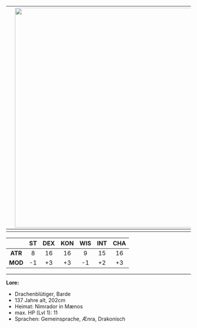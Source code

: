 
|     | <img src="images/solstafir.png" width="600" height="600"> |     |
| --- | --------------------------------------------------------- | --- |
|     |                                                           |     |

|         | ST  | DEX | KON | WIS | INT | CHA |
| :-----: | :-: | :-: | :-: | :-: | :-: | :-: |
| **ATR** |  8  | 16  | 16  |  9  | 15  | 16  |
| **MOD** | -1  | +3  | +3  | -1  | +2  | +3  |

-----------------------------------------

**Lore:** <br>
- Drachenblütiger, Barde
- 137 Jahre alt, 202cm
- Heimat: Nimrador in Mænos 
- max. HP (Lvl 1): 11
- Sprachen: Gemeinsprache, Ænra, Drakonisch